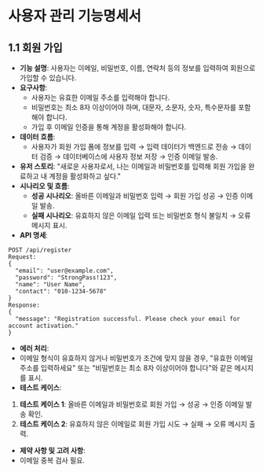 # 사용자 관리 기능명세서

## 1.1 회원 가입
- **기능 설명**: 사용자는 이메일, 비밀번호, 이름, 연락처 등의 정보를 입력하여 회원으로 가입할 수 있습니다.
- **요구사항**:
  - 사용자는 유효한 이메일 주소를 입력해야 합니다.
  - 비밀번호는 최소 8자 이상이어야 하며, 대문자, 소문자, 숫자, 특수문자를 포함해야 합니다.
  - 가입 후 이메일 인증을 통해 계정을 활성화해야 합니다.
- **데이터 흐름**:
  - 사용자가 회원 가입 폼에 정보를 입력 → 입력 데이터가 백엔드로 전송 → 데이터 검증 → 데이터베이스에 사용자 정보 저장 → 인증 이메일 발송.
- **유저 스토리**: "새로운 사용자로서, 나는 이메일과 비밀번호를 입력해 회원 가입을 완료하고 내 계정을 활성화하고 싶다."
- **시나리오 및 흐름**:
  - **성공 시나리오**: 올바른 이메일과 비밀번호 입력 → 회원 가입 성공 → 인증 이메일 발송.
  - **실패 시나리오**: 유효하지 않은 이메일 입력 또는 비밀번호 형식 불일치 → 오류 메시지 표시.
- **API 명세**:
```
POST /api/register
Request:
{
  "email": "user@example.com",
  "password": "StrongPass!123",
  "name": "User Name",
  "contact": "010-1234-5678"
}
Response:
{
  "message": "Registration successful. Please check your email for account activation."
}
```

- **에러 처리**:
- 이메일 형식이 유효하지 않거나 비밀번호가 조건에 맞지 않을 경우, "유효한 이메일 주소를 입력하세요" 또는 "비밀번호는 최소 8자 이상이어야 합니다"와 같은 메시지를 표시.
- **테스트 케이스**:
1. **테스트 케이스 1**: 올바른 이메일과 비밀번호로 회원 가입 → 성공 → 인증 이메일 발송 확인.
2. **테스트 케이스 2**: 유효하지 않은 이메일로 회원 가입 시도 → 실패 → 오류 메시지 출력.
- **제약 사항 및 고려 사항**:
- 이메일 중복 검사 필요.
